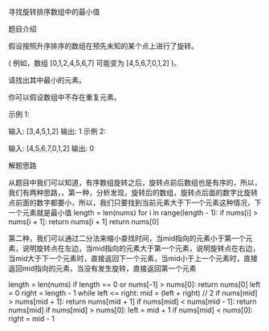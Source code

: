 寻找旋转排序数组中的最小值

题目介绍

假设按照升序排序的数组在预先未知的某个点上进行了旋转。

( 例如，数组 [0,1,2,4,5,6,7] 可能变为 [4,5,6,7,0,1,2] )。

请找出其中最小的元素。

你可以假设数组中不存在重复元素。

示例 1:

输入: [3,4,5,1,2]
输出: 1
示例 2:

输入: [4,5,6,7,0,1,2]
输出: 0

解题思路

从题目中我们可以知道，有序数组旋转之后，旋转点前后数组也是有序的，所以，我们有两种思路，，第一种，分析发现，旋转后的数组，旋转点后面的数字比旋转点前面的数字都要小，所以，我们只要找到当前元素大于下一个元素这种情况，下一个元素就是最小值
length = len(nums)
for i in range(length - 1):
	if nums[i] > nums[i + 1]:
		return nums[i + 1]
return nums[0]

第二种，我们可以通过二分法来缩小查找时间，当mid指向的元素小于第一个元素，说明旋转点在左边，当mid指向的元素大于第一个元素，说明旋转点在右边，当mid大于下一个元素时，直接返回下一个元素，当mid小于上一个元素时，直接返回mid指向的元素，当没有发生旋转，直接返回第一个元素

length = len(nums)
if length == 0 or nums[-1] > nums[0]:
	return nums[0]
left = 0
right = length - 1
while left <= right:
	mid = (left + right) // 2
	if nums[mid] > nums[mid + 1]:
		return nums[mid + 1]
	if nums[mid] < nums[mid - 1]:
		return nums[mid]
	if nums[mid] > nums[0]:
		left = mid + 1
	if nums[mid] < nums[0]:
		right = mid - 1
